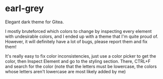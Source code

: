 # earl-grey
Elegant dark theme for Gitea. 

I mostly bruteforced which colors to change by inspecting every element with undesirable colors, and I ended up with a theme that I'm quite proud of. However, it will definitely have a lot of bugs, please report them and fix them!

It's really easy to fix color inconsistencies, just use a color picker to get the color, then Inspect Element and go to the styling section. There, CTRL+F and search for the color (note that the letters must be lowercase, the colors whose letters aren't lowercase are most likely added by me)

